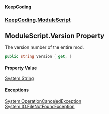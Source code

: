 #### [KeepCoding](index.md 'index')
### [KeepCoding](KeepCoding.md 'KeepCoding').[ModuleScript](KeepCoding_ModuleScript.md 'KeepCoding.ModuleScript')
## ModuleScript.Version Property
The version number of the entire mod.  
```csharp
public string Version { get; }
```
#### Property Value
[System.String](https://docs.microsoft.com/en-us/dotnet/api/System.String 'System.String')
#### Exceptions
[System.OperationCanceledException](https://docs.microsoft.com/en-us/dotnet/api/System.OperationCanceledException 'System.OperationCanceledException')  
[System.IO.FileNotFoundException](https://docs.microsoft.com/en-us/dotnet/api/System.IO.FileNotFoundException 'System.IO.FileNotFoundException')  
